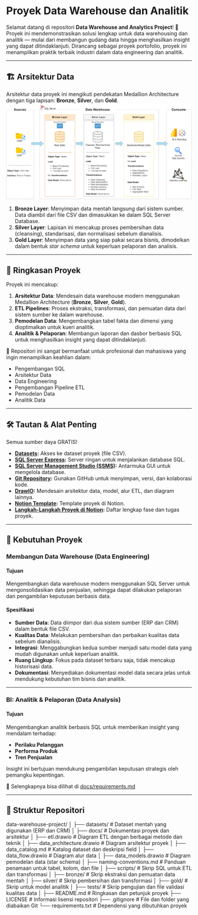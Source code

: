# Proyek Data Warehouse dan Analitik

Selamat datang di repositori **Data Warehouse and Analytics Project**! 🚀  
Proyek ini mendemonstrasikan solusi lengkap untuk data warehousing dan analitik — mulai dari membangun gudang data hingga menghasilkan insight yang dapat ditindaklanjuti. Dirancang sebagai proyek portofolio, proyek ini menampilkan praktik terbaik industri dalam data engineering dan analitik.

---

## 🏗️ Arsitektur Data

Arsitektur data proyek ini mengikuti pendekatan Medallion Architecture dengan tiga lapisan: **Bronze**, **Silver**, dan **Gold**.
![Data Architecture](docs/data_architecture.png)

1. **Bronze Layer**: Menyimpan data mentah langsung dari sistem sumber. Data diambil dari file CSV dan dimasukkan ke dalam SQL Server Database.
2. **Silver Layer**: Lapisan ini mencakup proses pembersihan data (cleansing), standarisasi, dan normalisasi sebelum dianalisis.
3. **Gold Layer**: Menyimpan data yang siap pakai secara bisnis, dimodelkan dalam bentuk *star schema* untuk keperluan pelaporan dan analisis.

---

## 📖 Ringkasan Proyek

Proyek ini mencakup:

1. **Arsitektur Data**: Mendesain data warehouse modern menggunakan Medallion Architecture (**Bronze**, **Silver**, **Gold**).
2. **ETL Pipelines**: Proses ekstraksi, transformasi, dan pemuatan data dari sistem sumber ke dalam warehouse.
3. **Pemodelan Data**: Mengembangkan tabel fakta dan dimensi yang dioptimalkan untuk kueri analitik.
4. **Analitik & Pelaporan**: Membangun laporan dan dasbor berbasis SQL untuk menghasilkan insight yang dapat ditindaklanjuti.

🎯 Repositori ini sangat bermanfaat untuk profesional dan mahasiswa yang ingin menampilkan keahlian dalam:
- Pengembangan SQL
- Arsitektur Data
- Data Engineering  
- Pengembangan Pipeline ETL  
- Pemodelan Data  
- Analitik Data  

---

## 🛠️ Tautan & Alat Penting

Semua sumber daya GRATIS!
- **[Datasets](datasets/):** Akses ke dataset proyek (file CSV).
- **[SQL Server Express](https://www.microsoft.com/en-us/sql-server/sql-server-downloads):** Server ringan untuk menjalankan database SQL.
- **[SQL Server Management Studio (SSMS)](https://learn.microsoft.com/en-us/sql/ssms/download-sql-server-management-studio-ssms?view=sql-server-ver16):** Antarmuka GUI untuk mengelola database.
- **[Git Repository](https://github.com/):** Gunakan GitHub untuk menyimpan, versi, dan kolaborasi kode.
- **[DrawIO](https://www.drawio.com/):** Mendesain arsitektur data, model, alur ETL, dan diagram lainnya.
- **[Notion Template](https://www.notion.com/templates/sql-data-warehouse-project):** Template proyek di Notion.
- **[Langkah-Langkah Proyek di Notion](https://thankful-pangolin-2ca.notion.site/SQL-Data-Warehouse-Project-16ed041640ef80489667cfe2f380b269?pvs=4):** Daftar lengkap fase dan tugas proyek.

---

## 🚀 Kebutuhan Proyek

### Membangun Data Warehouse (Data Engineering)

#### Tujuan
Mengembangkan data warehouse modern menggunakan SQL Server untuk mengonsolidasikan data penjualan, sehingga dapat dilakukan pelaporan dan pengambilan keputusan berbasis data.

#### Spesifikasi
- **Sumber Data**: Data diimpor dari dua sistem sumber (ERP dan CRM) dalam bentuk file CSV.
- **Kualitas Data**: Melakukan pembersihan dan perbaikan kualitas data sebelum dianalisis.
- **Integrasi**: Menggabungkan kedua sumber menjadi satu model data yang mudah digunakan untuk keperluan analitik.
- **Ruang Lingkup**: Fokus pada dataset terbaru saja, tidak mencakup historisasi data.
- **Dokumentasi**: Menyediakan dokumentasi model data secara jelas untuk mendukung kebutuhan tim bisnis dan analitik.

---

### BI: Analitik & Pelaporan (Data Analysis)

#### Tujuan
Mengembangkan analitik berbasis SQL untuk memberikan insight yang mendalam terhadap:
- **Perilaku Pelanggan**
- **Performa Produk**
- **Tren Penjualan**

Insight ini bertujuan mendukung pengambilan keputusan strategis oleh pemangku kepentingan.

📄 Selengkapnya bisa dilihat di [docs/requirements.md](docs/requirements.md)

---

## 📂 Struktur Repositori

data-warehouse-project/
│
├── datasets/ # Dataset mentah yang digunakan (ERP dan CRM)
│
├── docs/ # Dokumentasi proyek dan arsitektur
│ ├── etl.drawio # Diagram ETL dengan berbagai metode dan teknik
│ ├── data_architecture.drawio # Diagram arsitektur proyek
│ ├── data_catalog.md # Katalog dataset dan deskripsi field
│ ├── data_flow.drawio # Diagram alur data
│ ├── data_models.drawio # Diagram pemodelan data (star schema)
│ ├── naming-conventions.md # Panduan penamaan untuk tabel, kolom, dan file
│
├── scripts/ # Skrip SQL untuk ETL dan transformasi
│ ├── bronze/ # Skrip ekstraksi dan pemuatan data mentah
│ ├── silver/ # Skrip pembersihan dan transformasi
│ ├── gold/ # Skrip untuk model analitik
│
├── tests/ # Skrip pengujian dan file validasi kualitas data
│
├── README.md # Ringkasan dan petunjuk proyek
├── LICENSE # Informasi lisensi repositori
├── .gitignore # File dan folder yang diabaikan Git
└── requirements.txt # Dependensi yang dibutuhkan proyek
